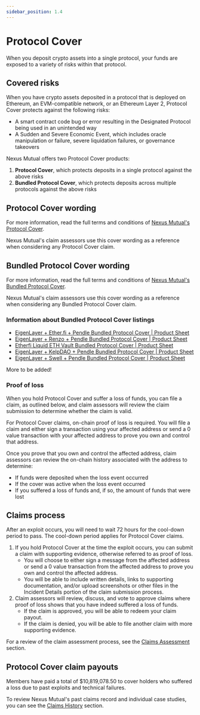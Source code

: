 ```yaml
---
sidebar_position: 1.4
---
```


# Protocol Cover

When you deposit crypto assets into a single protocol, your funds are exposed to a variety of risks within that protocol.

## Covered risks

When you have crypto assets deposited in a protocol that is deployed on Ethereum, an EVM-compatible network, or an Ethereum Layer 2, Protocol Cover protects against the following risks:
* A smart contract code bug or error resulting in the Designated Protocol being used in an unintended way
* A Sudden and Severe Economic Event, which includes oracle manipulation or failure, severe liquidation failures, or governance takeovers

Nexus Mutual offers two Protocol Cover products:
1. **Protocol Cover**, which protects deposits in a single protocol against the above risks
2. **Bundled Protocol Cover**, which protects deposits across multiple protocols against the above risks

## Protocol Cover wording

For more information, read the full terms and conditions of [Nexus Mutual's Protocol Cover](https://api.nexusmutual.io/ipfs/QmdunFJm4A5CUW1ynM7bevsGt6UzQfw6K4ysKqvsqpjWCQ).

Nexus Mutual's claim assessors use this cover wording as a reference when considering any Protocol Cover claim.

## Bundled Protocol Cover wording

For more information, read the full terms and conditions of [Nexus Mutual's Bundled Protocol Cover](https://api.nexusmutual.io/ipfs/QmWV9woyKJirjHd73MhibV59qmqzp1w1gqfMfZBQhneSL8).

Nexus Mutual's claim assessors use this cover wording as a reference when considering any Bundled Protocol Cover claim.

### Information about Bundled Protocol Cover listings

* [EigenLayer + Ether.fi + Pendle Bundled Protocol Cover | Product Sheet](https://drive.google.com/file/d/15HFwyUbGM9Rq5mAWGwG9HV4pc2RILpIC/view?usp=sharing)
* [EigenLayer + Renzo + Pendle Bundled Protocol Cover | Product Sheet](https://drive.google.com/file/d/1RIogfFtJeHqK4tZW2o_3jUVEzw4Slhcq/view)
* [Etherfi Liquid ETH Vault Bundled Protocol Cover | Product Sheet](https://drive.google.com/file/d/1Hfw2gr07plxsQzMKO0ZPsNTPFC8tDSro/view?usp=sharing)
* [EigenLayer + KelpDAO + Pendle Bundled Protocol Cover | Product Sheet](https://drive.google.com/file/d/19I9hrrRM03Ci8g3_hRH1J7Dcfz_CTWwm/view?usp=sharing)
* [EigenLayer + Swell + Pendle Bundled Protocol Cover | Product Sheet](https://drive.google.com/file/d/1muHFoFH1maaa4DHJyclpKeqn4MWOmTBW/view?usp=sharing)

More to be added!

### Proof of loss

When you hold Protocol Cover and suffer a loss of funds, you can file a claim, as outlined below, and claim assessors will review the claim submission to determine whether the claim is valid.

For Protocol Cover claims, on-chain proof of loss is required. You will file a claim and either sign a transaction using your affected address or send a 0 value transaction with your affected address to prove you own and control that address.

Once you prove that you own and control the affected address, claim assessors can review the on-chain history associated with the address to determine:
* If funds were deposited when the loss event occurred
* If the cover was active when the loss event occurred
* If you suffered a loss of funds and, if so, the amount of funds that were lost

## Claims process

After an exploit occurs, you will need to wait 72 hours for the cool-down period to pass. The cool-down period applies for Protocol Cover claims.
1. If you hold Protocol Cover at the time the exploit occurs, you can submit a claim with supporting evidence, otherwise referred to as proof of loss.
    * You will choose to either sign a message from the affected address or send a 0 value transaction from the affected address to prove you own and control the affected address.
    * You will be able to include written details, links to supporting documentation, and/or upload screenshots or other files in the Incident Details portion of the claim submission process.
2. Claim assessors will review, discuss, and vote to approve claims where proof of loss shows that you have indeed suffered a loss of funds.
    * If the claim is approved, you will be able to redeem your claim payout.
    * If the claim is denied, you will be able to file another claim with more supporting evidence.

For a review of the claim assessment process, see the [Claims Assessment](/protocol/claims-assessment) section.

## Protocol Cover claim payouts

Members have paid a total of $10,819,078.50 to cover holders who suffered a loss due to past exploits and technical failures.

To review Nexus Mutual's past claims record and individual case studies, you can see the [Claims History](/overview/claims-history/) section.
